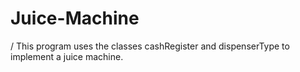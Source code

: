 # Juice-Machine
/ This program uses the classes cashRegister and dispenserType to implement a juice machine.
